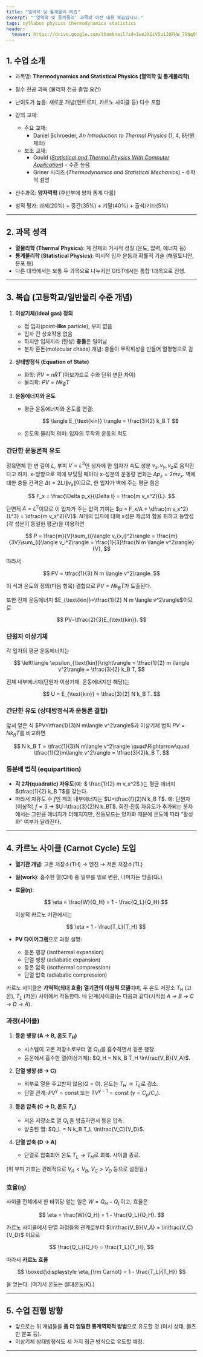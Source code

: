 ```yaml
---
title: "열역학 및 통계물리 복습"
excerpt: "'열역학 및 통계물리' 과목의 이전 내용 복습입니다."
tags: syllabus physics thermodynamics statistics
header:
  teaser: https://drive.google.com/thumbnail?id=1weJXGiV5u1I0FHW_79NqQ9ZQpWEBKKCZ&sz=w1000
---
```


## 1. 수업 소개

* 과목명: **Thermodynamics and Statistical Physics (열역학 및 통계물리학)**
* 필수 전공 과목 (물리학 전공 졸업 요건)
* 난이도가 높음: 새로운 개념(엔트로피, 카르노 사이클 등) 다수 포함
* 강의 교재:

  * 주요 교재: 
    * Daniel Schroeder, *An Introduction to Thermal Physics* (1, 4, 8단원 제외)
  * 보조 교재: 
    * Gould ([*Statistical and Thermal Physics With Computer Application*](https://stp.clarku.edu/notes/)) - 수준 높음
    * Griner 시리즈 (*Thermodynamics and Statistical Mechanics*) - 수학적 설명
* 선수과목: **양자역학** (후반부에 양자 통계 다룸)
* 성적 평가: 과제(20%) + 중간(35%) + 기말(40%) + 출석/기타(5%)

---

## 2. 과목 성격

* **열물리학 (Thermal Physics)**: 계 전체의 거시적 성질 (온도, 압력, 에너지 등)
* **통계물리학 (Statistical Physics)**: 미시적 입자 운동과 확률적 기술 (해밀토니안, 분포 등)
* 다른 대학에서는 보통 두 과목으로 나누지만 GIST에서는 통합 1과목으로 진행.

---

## 3. 복습 (고등학교/일반물리 수준 개념)

1. **이상기체(ideal gas) 정의**

   * 점 입자(point-**like** particle), 부피 없음
   * 입자 간 상호작용 없음 
   * 하지만 입자끼리 (탄성) **충돌**은 일어남
   * 분자 혼돈(molecular chaos) 개념: 충돌이 무작위성을 만들어 열평형으로 감

2. **상태방정식 (Equation of State)**

   * 화학: $PV = nRT$ (아보가드로 수와 단위 변환 차이)
   * 물리학: $PV = Nk_BT$

3. **운동에너지와 온도**

   * 평균 운동에너지와 온도를 연결:

     $$
     \langle E_{\text{kin}} \rangle = \frac{3}{2} k_B T
     $$
   * 온도의 물리적 의미: 입자의 무작위 운동의 척도

### 간단한 운동론적 유도

  정육면체 한 변 길이 $L$, 부피 $V=L^3$인 상자에 한 입자가 속도 성분 $v_x,v_y,v_z$로 움직인다고 하자. x-방향으로 벽에 부딪힐 때마다 x-성분의 운동량 변화는 $\Delta p_x = 2 m v_x$. 벽에 대한 충돌 간격은 $\Delta t = 2L/\|v_x\|$이므로, 한 입자가 벽에 주는 평균 힘은

  $$
  F_x = \frac{\Delta p_x}{\Delta t} = \frac{m v_x^2}{L}.
  $$

  단면적 $A=L^2$이므로 이 입자가 주는 압력 기여는 $p = F_x/A = \dfrac{m v_x^2}{L^3} = \dfrac{m v_x^2}{V}$. $N$개의 입자에 대해 x성분 제곱의 합을 취하고 등방성(각 성분이 동일한 평균)을 이용하면

  $$
  P = \frac{m}{V}\sum_{i}\langle v_{x,i}^2\rangle = \frac{m}{3V}\sum_{i}\langle v_i^2\rangle = \frac{1}{3}\frac{N m \langle v^2\rangle}{V},
  $$

  따라서

  $$
  PV = \tfrac{1}{3} N m \langle v^2\rangle.
  $$

  이 식과 온도의 정의(다음 항목) 결합으로 $PV=N k_B T$가 도출된다.

  또한 전체 운동에너지 $E_{\text{kin}}=\tfrac{1}{2} N m \langle v^2\rangle$이므로

  $$
  PV=\tfrac{2}{3}E_{\text{kin}}.
  $$

### 단원자 이상기체

각 입자의 평균 운동에너지는

$$
\left\langle \epsilon_{\text{kin}}\right\rangle = \tfrac{1}{2} m \langle v^2\rangle = \tfrac{3}{2} k_B T,
$$

전체 내부에너지(단원자 이상기체, 운동에너지만 해당)는

$$
U = E_{\text{kin}} = \tfrac{3}{2} N k_B T.
$$

### 간단한 유도 (상태방정식과 운동론 결합)

앞서 얻은 식 $PV=\tfrac{1}{3}N m\langle v^2\rangle$과 이상기체 법칙 $PV=N k_B T$를 비교하면

$$
N k_B T = \tfrac{1}{3}N m\langle v^2\rangle \quad\Rightarrow\quad \tfrac{1}{2}m\langle v^2\rangle = \tfrac{3}{2}k_B T.
$$

### 등분배 법칙 (equipartition)

* **각 2차(quadratic) 자유도**(예: $ \frac{1}{2} m v_x^2$ )는 평균 에너지 $\tfrac{1}{2} k_B T$를 갖는다.
* 따라서 자유도 수 $f$인 계의 내부에너지는 $U=\tfrac{f}{2}N k_B T$.
  예: 단원자(이상적) $f=3$ → $U=\tfrac{3}{2}N k_BT$. 회전·진동 자유도가 추가되는 분자에서는 그만큼 에너지가 더해지지만, 진동모드는 양자화 때문에 온도에 따라 “활성화” 여부가 달라진다.

---

## 4. 카르노 사이클 (Carnot Cycle) 도입

* **열기관 개념**: 고온 저장소(TH) → 엔진 → 저온 저장소(TL)
* **일(work)**: 흡수한 열(QH) 중 일부를 일로 변환, 나머지는 방출(QL)
* **효율(η)**:

  $$
  \eta = \frac{W}{Q_H} = 1 - \frac{Q_L}{Q_H}
  $$

  이상적 카르노 기관에서는

  $$
  \eta = 1 - \frac{T_L}{T_H}
  $$
* **PV 다이어그램**으로 과정 설명:

  * 등온 팽창 (isothermal expansion)
  * 단열 팽창 (adiabatic expansion)
  * 등온 압축 (isothermal compression)
  * 단열 압축 (adiabatic compression)


카르노 사이클은 **가역적(최대 효율) 열기관의 이상적 모델**이며, 두 온도 저장소 $T_H$ (고온), $T_L$ (저온) 사이에서 작동한다. 네 단계(사이클)는 다음과 같다(시작점 $A$ → $B$ → $C$ → $D$ → $A$).

### 과정(사이클)

1. **등온 팽창 (A → B, 온도 $T_H$)**

   * 시스템이 고온 저장소로부터 열 $Q_H$를 흡수하면서 등온 팽창.
   * 등온에서 흡수한 열(이상기체): $Q_H = N k_B T_H \ln\frac{V_B}{V_A}$.

2. **단열 팽창 (B → C)**

   * 외부로 열을 주고받지 않음($Q=0$). 온도는 $T_H \to T_L$로 감소.
   * 단열 관계: $PV^\gamma=\text{const}$ 또는 $T V^{\gamma-1}=\text{const}$ ($\gamma=C_p/C_v$).

3. **등온 압축 (C → D, 온도 $T_L$)**

   * 저온 저장소로 열 $Q_L$을 방출하면서 등온 압축.
   * 방출된 열: $Q_L = N k_B T_L \ln\frac{V_C}{V_D}$.

4. **단열 압축 (D → A)**

   * 단열로 압축되어 온도 $T_L \to T_H$로 회복. 사이클 종료.

(위 부피 기호는 관례적으로 $V_A<V_B$, $V_C>V_D$ 등으로 설정됨.)

### 효율(η)

사이클 전체에서 한 바퀴당 얻는 일은 $W=Q_H-Q_L$이고, 효율은

$$
\eta = \frac{W}{Q_H} = 1 - \frac{Q_L}{Q_H}.
$$

카르노 사이클에서 단열 과정들의 관계로부터 $\ln\frac{V_B}{V_A} = \ln\frac{V_C}{V_D}$ 이므로

$$
\frac{Q_L}{Q_H} = \frac{T_L}{T_H},
$$

따라서 **카르노 효율**

$$
\boxed{\displaystyle \eta_{\rm Carnot} = 1 - \frac{T_L}{T_H}}
$$

을 얻는다. (여기서 온도는 절대온도(K).)

---

## 5. 수업 진행 방향

* 앞으로는 위 개념들을 **좀 더 엄밀한 통계역학적 방법**으로 유도할 것 (미시 상태, 볼츠만 분포 등).
* 이상기체 상태방정식도 세 가지 접근 방식으로 유도할 예정.

---